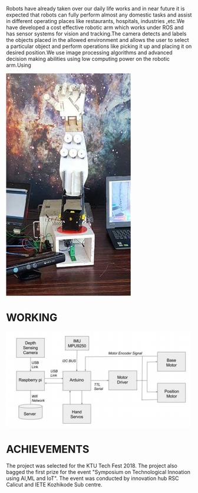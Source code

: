 
Robots have already taken over our daily life works and in near future it is expected that robots can fully perform almost any domestic tasks and assist in different operating places like restaurants, hospitals, industries ,etc.We have developed a cost effective robotic arm which works under ROS and has sensor systems for vision and tracking.The camera detects and labels the objects placed in the allowed environment and allows the user to select a particular object and perform operations like picking it up and placing it on desired
position.We use image processing algorithms and advanced decision making abilities using low computing power on the robotic arm.Using

![](arm.jpeg)


# WORKING




![](hand.png)


# ACHIEVEMENTS
The project was selected for the KTU Tech Fest 2018. The project also bagged the first prize for the event "Symposium on Technological Innoation using AI,ML and IoT". The event was conducted by innovation hub RSC Calicut and IETE Kozhikode Sub centre.

